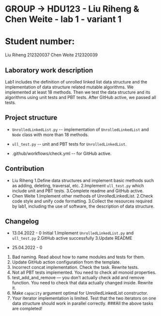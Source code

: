 
# GROUP -> HDU123 - Liu Riheng & Chen Weite - lab 1 - variant 1

# Student number:

Liu Riheng 212320037
Chen Weite 212320039

## Laboratory work description

Lab1 includes the definition of unrolled linked list data structure and the implementation of data structure related mutable algorithms.
We implemented at least 18 methods. Then we test the data structure and its algorithms using unit tests and PBT tests.
After GitHub active, we passed all tests.


## Project structure

- `UnrolledLinkedList.py` -- implementation of `UnrolledLinkedList` and `Node` class with more than 18 methods.
   
- `ull_test.py` -- unit and PBT tests for `UnrolledLinkedList`.

- .github/workflows/check.yml -- for GitHub active.

## Contribution

- Liu Riheng
   1.Define data structures and implement basic methods such as adding, deleting, traversal, etc.
   2.Implement `ull_test.py` which include unit and PBT tests.
   3.Complete readme and GitHub active.
- Chen Weite
   1.Implement other methods of UnrolledLinkedList.
   2.Check code style and unify code formatting.
   3.Collect the resources required by lab1, including the use of software, the description of data structure.

## Changelog

- 13.04.2022 - 0
Initial
1.Implement `UnrolledLinkedList.py` and `ull_test.py`
2.GitHub active successfully
3.Update README

- 25.04.2022 - 0
1. Bad naming. Read about how to name modules and tests for them.
2. Update GitHub action configuration from the template.
3. Incorrect concat  implementation. Check the task. Rewrite tests.
4. Not all PBT tests implemented. You need to check all monoid properties.
5. test_add_and_remove — you don’t actually check add and remove function. You need to check that data actually changed inside. Rewrite it.
6. Make `capacity` argument optimal for UnrolledLinkedList constructor.
7. Your iterator implementation is limited. Test that the two iterators on one data structure should work in parallel correctly.
###All the above tasks are completed!
